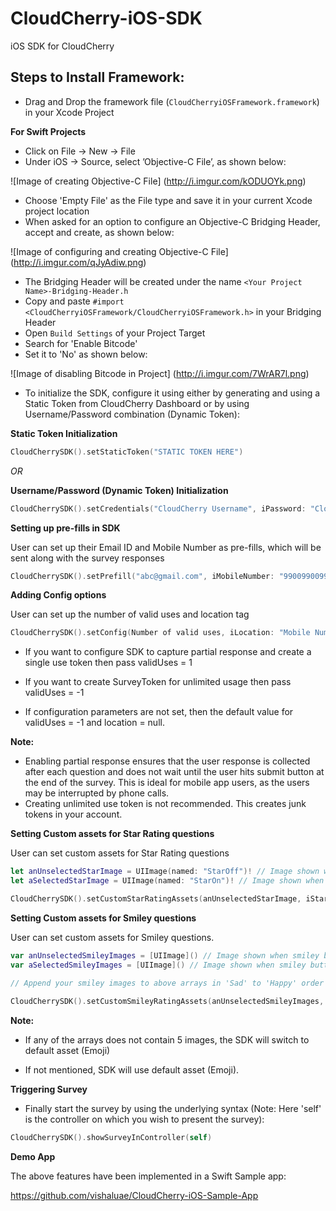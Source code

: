 # CloudCherry-iOS-SDK

iOS SDK for CloudCherry

## Steps to Install Framework:

- Drag and Drop the framework file (```CloudCherryiOSFramework.framework```) in your Xcode Project

**For Swift Projects**

- Click on File -> New -> File
- Under iOS -> Source, select ’Objective-C File’, as shown below:

![Image of creating Objective-C File]
(http://i.imgur.com/kODUOYk.png)

- Choose 'Empty File' as the File type and save it in your current Xcode project location
- When asked for an option to configure an Objective-C Bridging Header, accept and create, as shown below:

![Image of configuring and creating Objective-C File]
(http://i.imgur.com/qJyAdiw.png)

- The Bridging Header will be created under the name ```<Your Project Name>-Bridging-Header.h```
- Copy and paste ```#import <CloudCherryiOSFramework/CloudCherryiOSFramework.h>``` in your Bridging Header
- Open ```Build Settings``` of your Project Target
- Search for 'Enable Bitcode'
- Set it to 'No' as shown below:

![Image of disabling Bitcode in Project]
(http://i.imgur.com/7WrAR7l.png)

- To initialize the SDK, configure it using either by generating and using a Static Token from CloudCherry Dashboard or by using Username/Password combination (Dynamic Token):

**Static Token Initialization**

```Swift
CloudCherrySDK().setStaticToken("STATIC TOKEN HERE")
```

*OR*

**Username/Password (Dynamic Token) Initialization**

```Swift
CloudCherrySDK().setCredentials("CloudCherry Username", iPassword: "CloudCherry Password")
```

**Setting up pre-fills in SDK**

User can set up their Email ID and Mobile Number as pre-fills, which will be sent along with the survey responses

```Swift
CloudCherrySDK().setPrefill("abc@gmail.com", iMobileNumber: "9900990099")
```

**Adding Config options**

User can set up the number of valid uses and location tag

```Swift
CloudCherrySDK().setConfig(Number of valid uses, iLocation: "Mobile Number String")
```

- If you want to configure SDK to capture partial response and create a single use token then pass validUses = 1

- If you want to create SurveyToken for unlimited usage then pass validUses = -1

- If configuration parameters are not set, then the default value for validUses = -1 and location = null.

**Note:**

- Enabling partial response ensures that the user response is collected after each question and does not wait until the user hits submit button at the end of the survey. This is ideal for mobile app users, as the users may be interrupted by phone calls.
- Creating unlimited use token is not recommended. This creates junk tokens in your account.

**Setting Custom assets for Star Rating questions**

User can set custom assets for Star Rating questions

```Swift
let anUnselectedStarImage = UIImage(named: "StarOff")! // Image shown when star is unselected
let aSelectedStarImage = UIImage(named: "StarOn")! // Image shown when star is selected

CloudCherrySDK().setCustomStarRatingAssets(anUnselectedStarImage, iStarSelectedAsset: aSelectedStarImage)
```

**Setting Custom assets for Smiley questions**

User can set custom assets for Smiley questions.

```Swift
var anUnselectedSmileyImages = [UIImage]() // Image shown when smiley button is unselected
var aSelectedSmileyImages = [UIImage]() // Image shown when smiley button is selected

// Append your smiley images to above arrays in 'Sad' to 'Happy' order
            
CloudCherrySDK().setCustomSmileyRatingAssets(anUnselectedSmileyImages, iSmileySelectedAssets: aSelectedSmileyImages)
```

**Note:** 

- If any of the arrays does not contain 5 images, the SDK will switch to default asset (Emoji)

- If not mentioned, SDK will use default asset (Emoji).

**Triggering Survey**

- Finally start the survey by using the underlying syntax (Note: Here 'self' is the controller on which you wish to present the survey):

```Swift
CloudCherrySDK().showSurveyInController(self)
```

**Demo App**

The above features have been implemented in a Swift Sample app:

https://github.com/vishaluae/CloudCherry-iOS-Sample-App
